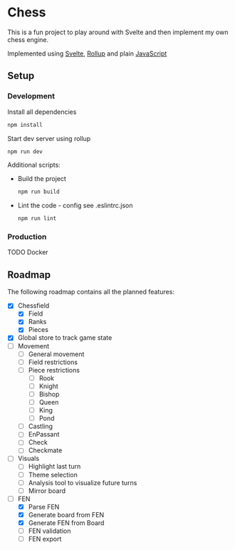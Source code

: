 # Chess

This is a fun project to play around with Svelte and then implement my own chess engine.

Implemented using [Svelte](https://svelte.dev/), [Rollup](https://rollupjs.org/) and plain [JavaScript](https://www.javascript.com/)

## Setup

### Development

Install all dependencies

```bash
npm install
```

Start dev server using rollup

```bash
npm run dev
```

Additional scripts:

- Build the project
  ```bash
  npm run build
  ```
- Lint the code - config see .eslintrc.json
  ```bash
  npm run lint
  ```

### Production

TODO Docker

## Roadmap

The following roadmap contains all the planned features:

- [x] Chessfield
  - [x] Field
  - [x] Ranks
  - [x] Pieces
- [x] Global store to track game state
- [ ] Movement
  - [ ] General movement
  - [ ] Field restrictions
  - [ ] Piece restrictions
    - [ ] Rook
    - [ ] Knight
    - [ ] Bishop
    - [ ] Queen
    - [ ] King
    - [ ] Pond
  - [ ] Castling
  - [ ] EnPassant
  - [ ] Check
  - [ ] Checkmate
- [ ] Visuals
  - [ ] Highlight last turn
  - [ ] Theme selection
  - [ ] Analysis tool to visualize future turns
  - [ ] Mirror board
- [ ] FEN
  - [x] Parse FEN
  - [x] Generate board from FEN
  - [x] Generate FEN from Board
  - [ ] FEN validation
  - [ ] FEN export
